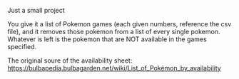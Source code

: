 Just a small project

You give it a list of Pokemon games (each given numbers, reference the csv file), and it removes those pokemon from a list of every single pokemon. Whatever is left is the pokemon that are NOT available in the games specified.

The original soure of the availability sheet:
https://bulbapedia.bulbagarden.net/wiki/List_of_Pokémon_by_availability
